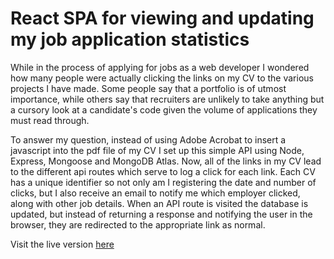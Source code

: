 # React SPA for viewing and updating my job application statistics
While in the process of applying for jobs as a web developer I wondered how many people were actually clicking the links on my CV to the various projects I have made.
Some people say that a portfolio is of utmost importance, while others say that recruiters are unlikely to take anything but a cursory look at a candidate's code given the volume of applications they must read through.

To answer my question, instead of using Adobe Acrobat to insert a javascript into the pdf file of my CV I set up this simple API using Node, Express, Mongoose and MongoDB Atlas.
Now, all of the links in my CV lead to the different api routes which serve to log a click for each link. Each CV has a unique identifier so not only am I registering the date and number of clicks, but I also receive an email to notify me which employer clicked, along with other job details. When an API route is visited the database is updated, but instead of returning a response and notifying the user in the browser, they are redirected to the appropriate link as normal.

Visit the live version [here](https://click-stats.vercel.app/)
